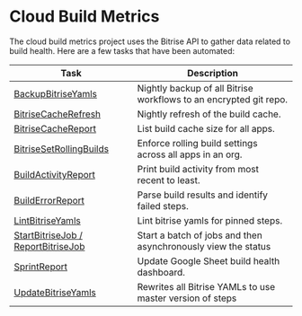 # Cloud Build Metrics

The cloud build metrics project uses the Bitrise API to gather data related to build health. Here are a few tasks that have been automated:

Task | Description
---  | ---
[BackupBitriseYamls](./BackupBitriseYamls.md) | Nightly backup of all Bitrise workflows to an encrypted git repo.
[BitriseCacheRefresh](./BitriseCacheRefresh.md)| Nightly refresh of the build cache.
[BitriseCacheReport](./BitriseCacheReport.md)| List build cache size for all apps.
[BitriseSetRollingBuilds](./BitriseSetRollingBuilds.md)| Enforce rolling build settings across all apps in an org.
[BuildActivityReport](./BuildActivityReport.md)| Print build activity from most recent to least.
[BuildErrorReport](./BuildErrorReport.md)| Parse build results and identify failed steps.
[LintBitriseYamls](./LintBitriseYamls)| Lint bitrise yamls for pinned steps.
[StartBitriseJob / ReportBitriseJob](./StartBitriseJob_ReportBitriseJobs.md)| Start a batch of jobs and then asynchronously view the status
[SprintReport](./SprintReport.md) | Update Google Sheet build health dashboard.
[UpdateBitriseYamls](./UpdateBitriseYamls.md) | Rewrites all Bitrise YAMLs to use master version of steps
